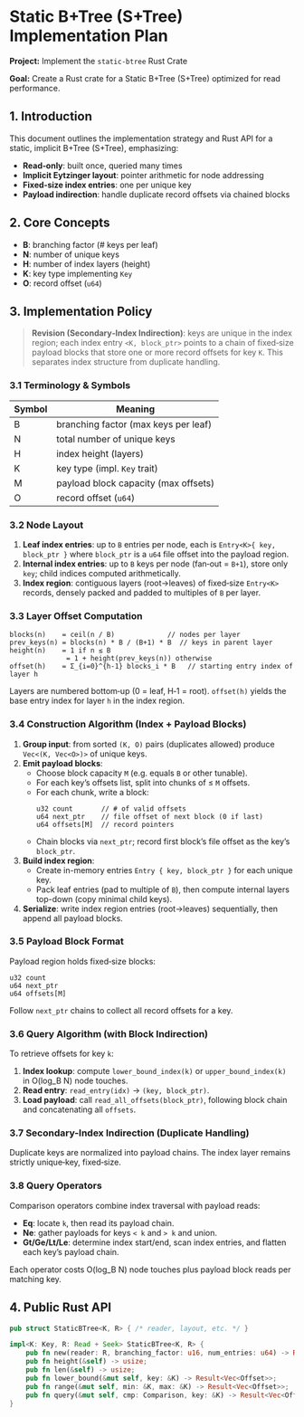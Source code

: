  # Static B+Tree (S+Tree) Implementation Plan

 **Project:** Implement the `static-btree` Rust Crate

 **Goal:** Create a Rust crate for a Static B+Tree (S+Tree) optimized for read performance.

 ## 1. Introduction

 This document outlines the implementation strategy and Rust API for a static, implicit B+Tree (S+Tree), emphasizing:
 - **Read‑only**: built once, queried many times
 - **Implicit Eytzinger layout**: pointer arithmetic for node addressing
 - **Fixed‑size index entries**: one per unique key
 - **Payload indirection**: handle duplicate record offsets via chained blocks

 ## 2. Core Concepts

 - **B**: branching factor (# keys per leaf)
 - **N**: number of unique keys
 - **H**: number of index layers (height)
 - **K**: key type implementing `Key`
 - **O**: record offset (`u64`)

 ## 3. Implementation Policy

 > **Revision (Secondary‑Index Indirection)**: keys are unique in the index region; each index entry `<K, block_ptr>` points to a chain of fixed‑size payload blocks that store one or more record offsets for key `K`.  This separates index structure from duplicate handling.

 ### 3.1 Terminology & Symbols

 | Symbol | Meaning                                 |
 |--------|-----------------------------------------|
 | B      | branching factor (max keys per leaf)    |
 | N      | total number of unique keys             |
 | H      | index height (layers)                   |
 | K      | key type (impl. `Key` trait)            |
 | M      | payload block capacity (max offsets)    |
 | O      | record offset (`u64`)                   |

 ### 3.2 Node Layout

 1. **Leaf index entries**: up to `B` entries per node, each is `Entry<K>{ key, block_ptr }` where `block_ptr` is a `u64` file offset into the payload region.
 2. **Internal index entries**: up to `B` keys per node (fan‑out = `B+1`), store only `key`; child indices computed arithmetically.
 3. **Index region**: contiguous layers (root→leaves) of fixed‑size `Entry<K>` records, densely packed and padded to multiples of `B` per layer.

 ### 3.3 Layer Offset Computation

 ```text
 blocks(n)    = ceil(n / B)             // nodes per layer
 prev_keys(n) = blocks(n) * B / (B+1) * B  // keys in parent layer
 height(n)    = 1 if n ≤ B
               = 1 + height(prev_keys(n)) otherwise
 offset(h)    = Σ_{i=0}^{h-1} blocks_i * B   // starting entry index of layer h
 ```

 Layers are numbered bottom‑up (0 = leaf, H‑1 = root).  `offset(h)` yields the base entry index for layer `h` in the index region.

 ### 3.4 Construction Algorithm (Index + Payload Blocks)

 1. **Group input**: from sorted `(K, O)` pairs (duplicates allowed) produce `Vec<(K, Vec<O>)>` of unique keys.
 2. **Emit payload blocks**:
    - Choose block capacity `M` (e.g. equals `B` or other tunable).
    - For each key’s offsets list, split into chunks of ≤ `M` offsets.
    - For each chunk, write a block:
      ```text
      u32 count       // # of valid offsets
      u64 next_ptr    // file offset of next block (0 if last)
      u64 offsets[M]  // record pointers
      ```
    - Chain blocks via `next_ptr`; record first block’s file offset as the key’s `block_ptr`.
 3. **Build index region**:
    - Create in-memory entries `Entry { key, block_ptr }` for each unique key.
    - Pack leaf entries (pad to multiple of `B`), then compute internal layers top-down (copy minimal child keys).
 4. **Serialize**: write index region entries (root→leaves) sequentially, then append all payload blocks.

 ### 3.5 Payload Block Format

 Payload region holds fixed‑size blocks:
 ```text
 u32 count
 u64 next_ptr
 u64 offsets[M]
 ```
 Follow `next_ptr` chains to collect all record offsets for a key.

 ### 3.6 Query Algorithm (with Block Indirection)

 To retrieve offsets for key `k`:
 1. **Index lookup**: compute `lower_bound_index(k)` or `upper_bound_index(k)` in O(log_B N) node touches.
 2. **Read entry**: `read_entry(idx)` → `(key, block_ptr)`.
 3. **Load payload**: call `read_all_offsets(block_ptr)`, following block chain and concatenating all `offsets`.

 ### 3.7 Secondary-Index Indirection (Duplicate Handling)

 Duplicate keys are normalized into payload chains.  The index layer remains strictly unique‑key, fixed‑size.

 ### 3.8 Query Operators

 Comparison operators combine index traversal with payload reads:
 - **Eq**: locate `k`, then read its payload chain.
 - **Ne**: gather payloads for keys `< k` and `> k` and union.
 - **Gt/Ge/Lt/Le**: determine index start/end, scan index entries, and flatten each key’s payload chain.

 Each operator costs O(log_B N) node touches plus payload block reads per matching key.

 ## 4. Public Rust API

 ```rust
 pub struct StaticBTree<K, R> { /* reader, layout, etc. */ }

 impl<K: Key, R: Read + Seek> StaticBTree<K, R> {
     pub fn new(reader: R, branching_factor: u16, num_entries: u64) -> Result<Self, Error>;
     pub fn height(&self) -> usize;
     pub fn len(&self) -> usize;
     pub fn lower_bound(&mut self, key: &K) -> Result<Vec<Offset>>;
     pub fn range(&mut self, min: &K, max: &K) -> Result<Vec<Offset>>;
     pub fn query(&mut self, cmp: Comparison, key: &K) -> Result<Vec<Offset>, Error>;
 }
 ```
